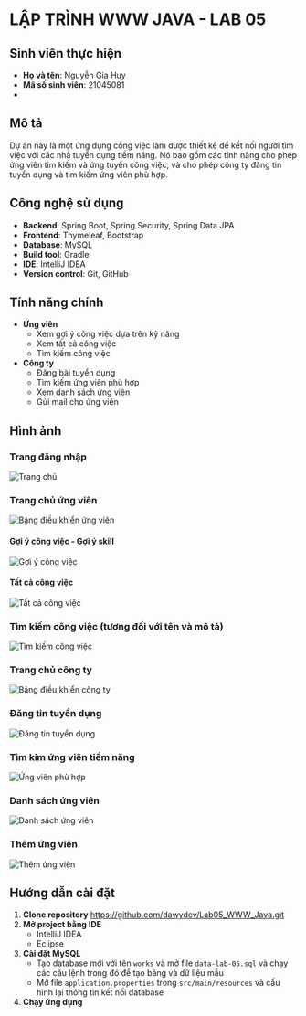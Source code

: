 # LẬP TRÌNH WWW JAVA - LAB 05

## Sinh viên thực hiện
- **Họ và tên**: Nguyễn Gia Huy
- **Mã số sinh viên**: 21045081
- 
## Mô tả
Dự án này là một ứng dụng cổng việc làm được thiết kế để kết nối người tìm việc với các nhà tuyển dụng tiềm năng. Nó bao gồm các tính năng cho phép ứng viên tìm kiếm và ứng tuyển công việc, và cho phép công ty đăng tin tuyển dụng và tìm kiếm ứng viên phù hợp.

## Công nghệ sử dụng
- **Backend**: Spring Boot, Spring Security, Spring Data JPA
- **Frontend**: Thymeleaf, Bootstrap
- **Database**: MySQL
- **Build tool**: Gradle
- **IDE**: IntelliJ IDEA
- **Version control**: Git, GitHub


## Tính năng chính
- **Ứng viên**
  - Xem gợi ý công việc dựa trên kỹ năng
  - Xem tất cả công việc
  - Tìm kiếm công việc
- **Công ty**
  - Đăng bài tuyển dụng
  - Tìm kiếm ứng viên phù hợp
  - Xem danh sách ứng viên
  - Gửi mail cho ứng viên

## Hình ảnh 

### Trang đăng nhập
![Trang chủ](screenshots/login.png)

### Trang chủ ứng viên
![Bảng điều khiển ứng viên](screenshots/candidate-page.png)

#### Gợi ý công việc - Gợi ý skill
![Gợi ý công việc](screenshots/candidate-page-1.png)

#### Tất cả công việc
![Tất cả công việc](screenshots/candidate-page-2.png)

### Tìm kiếm công việc (tương đối với tên và mô tả)
![Tìm kiếm công việc](screenshots/timKiemTuongDoi.png)

### Trang chủ công ty
![Bảng điều khiển công ty](screenshots/company-page.png)

### Đăng tin tuyển dụng
![Đăng tin tuyển dụng](screenshots/post-job.png)

### Tìm kim ứng viên tiềm năng
![Ứng viên phù hợp](screenshots/suitable-candidates.png)

### Danh sách ứng viên
![Danh sách ứng viên](screenshots/candidates-list.png)

### Thêm ứng viên
![Thêm ứng viên](screenshots/add.png)


## Hướng dẫn cài đặt
1. **Clone repository**
   https://github.com/dawydev/Lab05_WWW_Java.git
2. **Mở project bằng IDE**
   - IntelliJ IDEA
   - Eclipse
3. **Cài đặt MySQL**
    - Tạo database mới với tên `works` và mở file `data-lab-05.sql` và chạy các câu lệnh trong đó để tạo bảng và dữ liệu mẫu
    - Mở file `application.properties` trong `src/main/resources` và cấu hình lại thông tin kết nối database
4. **Chạy ứng dụng**
